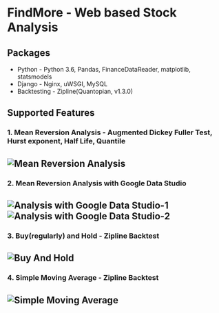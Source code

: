 # FindMore - Web based Stock Analysis

## Packages
* Python - Python 3.6, Pandas, FinanceDataReader, matplotlib, statsmodels
* Django - Nginx, uWSGI, MySQL
* Backtesting - Zipline(Quantopian, v1.3.0)

## Supported Features

### 1. Mean Reversion Analysis - Augmented Dickey Fuller Test, Hurst exponent, Half Life, Quantile

![Mean Reversion Analysis](/mra/MRA.png)
------------------------------------------------

### 2. Mean Reversion Analysis with Google Data Studio

![Analysis with Google Data Studio-1](/mra/MRA_GOOGLE_DS-1.png)
![Analysis with Google Data Studio-2](/mra/MRA_GOOGLE_DS-2.png)
------------------------------------------------

### 3. Buy(regularly) and Hold - Zipline Backtest

![Buy And Hold](/bah/BAH.png)
------------------------------------------------

### 4. Simple Moving Average - Zipline Backtest

![Simple Moving Average](/sma/SMA.png)
------------------------------------------------
